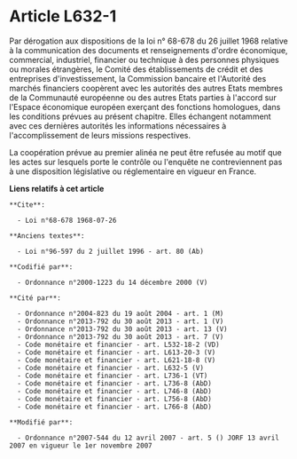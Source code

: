 # Article L632-1

Par dérogation aux dispositions de la loi n° 68-678 du 26 juillet 1968 relative à la communication des documents et
renseignements d'ordre économique, commercial, industriel, financier ou technique à des personnes physiques ou morales
étrangères, le Comité des établissements de crédit et des entreprises d'investissement, la Commission bancaire et l'Autorité
des marchés financiers coopèrent avec les autorités des autres Etats membres de la Communauté européenne ou des autres Etats
parties à l'accord sur l'Espace économique européen exerçant des fonctions homologues, dans les conditions prévues au présent
chapitre. Elles échangent notamment avec ces dernières autorités les informations nécessaires à l'accomplissement de leurs
missions respectives.

La coopération prévue au premier alinéa ne peut être refusée au motif que les actes sur lesquels porte le contrôle ou
l'enquête ne contreviennent pas à une disposition législative ou réglementaire en vigueur en France.

**Liens relatifs à cet article**

	**Cite**:

	  - Loi n°68-678 1968-07-26

	**Anciens textes**:

	  - Loi n°96-597 du 2 juillet 1996 - art. 80 (Ab)

	**Codifié par**:

	  - Ordonnance n°2000-1223 du 14 décembre 2000 (V)

	**Cité par**:

	  - Ordonnance n°2004-823 du 19 août 2004 - art. 1 (M)
	  - Ordonnance n°2013-792 du 30 août 2013 - art. 1 (V)
	  - Ordonnance n°2013-792 du 30 août 2013 - art. 13 (V)
	  - Ordonnance n°2013-792 du 30 août 2013 - art. 7 (V)
	  - Code monétaire et financier - art. L532-18-2 (VD)
	  - Code monétaire et financier - art. L613-20-3 (V)
	  - Code monétaire et financier - art. L621-18-8 (V)
	  - Code monétaire et financier - art. L632-5 (V)
	  - Code monétaire et financier - art. L736-1 (VT)
	  - Code monétaire et financier - art. L736-8 (AbD)
	  - Code monétaire et financier - art. L746-8 (AbD)
	  - Code monétaire et financier - art. L756-8 (AbD)
	  - Code monétaire et financier - art. L766-8 (AbD)

	**Modifié par**:

	  - Ordonnance n°2007-544 du 12 avril 2007 - art. 5 () JORF 13 avril 2007 en vigueur le 1er novembre 2007
